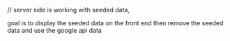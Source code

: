 // server side is working with seeded data,

goal is to display the seeded data on the front end
then remove the seeded data and use the google api data

